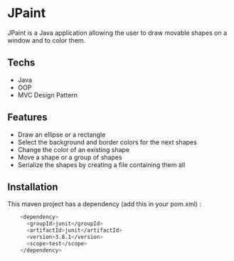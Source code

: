 JPaint
=========

JPaint is a Java application allowing the user to draw movable shapes on a window and to color them.

Techs
-----------

* Java
* OOP
* MVC Design Pattern

Features
-----------

* Draw an ellipse or a rectangle
* Select the background and border colors for the next shapes
* Change the color of an existing shape
* Move a shape or a group of shapes
* Serialize the shapes by creating a file containing them all

Installation
-----------

This maven project has a dependency (add this in your pom.xml) :

```bash
    <dependency>
      <groupId>junit</groupId>
      <artifactId>junit</artifactId>
      <version>3.8.1</version>
      <scope>test</scope>
    </dependency>
```